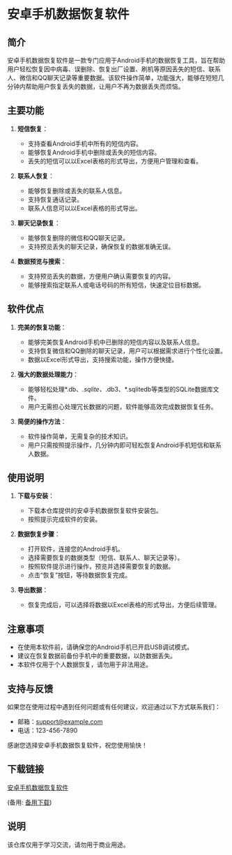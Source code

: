 # 安卓手机数据恢复软件

## 简介

安卓手机数据恢复软件是一款专门应用于Android手机的数据恢复工具，旨在帮助用户轻松恢复因中病毒、误删除、恢复出厂设置、刷机等原因丢失的短信、联系人、微信和QQ聊天记录等重要数据。该软件操作简单，功能强大，能够在短短几分钟内帮助用户恢复丢失的数据，让用户不再为数据丢失而烦恼。

## 主要功能

1. **短信恢复**：
   - 支持查看Android手机中所有的短信内容。
   - 能够恢复Android手机中删除或丢失的短信内容。
   - 丢失的短信可以以Excel表格的形式导出，方便用户管理和查看。

2. **联系人恢复**：
   - 能够恢复删除或丢失的联系人信息。
   - 支持恢复通话记录。
   - 联系人信息可以以Excel表格的形式导出。

3. **聊天记录恢复**：
   - 能够恢复删除的微信和QQ聊天记录。
   - 支持预览丢失的聊天记录，确保恢复的数据准确无误。

4. **数据预览与搜索**：
   - 支持预览丢失的数据，方便用户确认需要恢复的内容。
   - 能够搜索指定联系人或电话号码的所有短信，快速定位目标数据。

## 软件优点

1. **完美的恢复功能**：
   - 能够完美恢复Android手机中已删除的短信内容以及联系人信息。
   - 支持恢复微信和QQ删除的聊天记录，用户可以根据需求进行个性化设置。
   - 数据以Excel形式导出，支持搜索功能，操作方便快捷。

2. **强大的数据处理能力**：
   - 能够轻松处理*.db、*.sqlite、*.db3、*.sqlitedb等类型的SQLite数据库文件。
   - 用户无需担心处理冗长数据的问题，软件能够高效完成数据恢复任务。

3. **简便的操作方法**：
   - 软件操作简单，无需复杂的技术知识。
   - 用户只需按照提示操作，几分钟内即可轻松恢复Android手机短信和联系人数据。

## 使用说明

1. **下载与安装**：
   - 下载本仓库提供的安卓手机数据恢复软件安装包。
   - 按照提示完成软件的安装。

2. **数据恢复步骤**：
   - 打开软件，连接您的Android手机。
   - 选择需要恢复的数据类型（短信、联系人、聊天记录等）。
   - 按照软件提示进行操作，预览并选择需要恢复的数据。
   - 点击“恢复”按钮，等待数据恢复完成。

3. **导出数据**：
   - 恢复完成后，可以选择将数据以Excel表格的形式导出，方便后续管理。

## 注意事项

- 在使用本软件前，请确保您的Android手机已开启USB调试模式。
- 建议在恢复数据前备份手机中的重要数据，以防数据丢失。
- 本软件仅用于个人数据恢复，请勿用于非法用途。

## 支持与反馈

如果您在使用过程中遇到任何问题或有任何建议，欢迎通过以下方式联系我们：

- 邮箱：support@example.com
- 电话：123-456-7890

感谢您选择安卓手机数据恢复软件，祝您使用愉快！

## 下载链接
[安卓手机数据恢复软件](https://pan.quark.cn/s/b2e99ef003c8) 

(备用: [备用下载](https://pan.baidu.com/s/1uckXO_hxAfKGs8c0JrWB9g?pwd=1234))

## 说明

该仓库仅用于学习交流，请勿用于商业用途。
